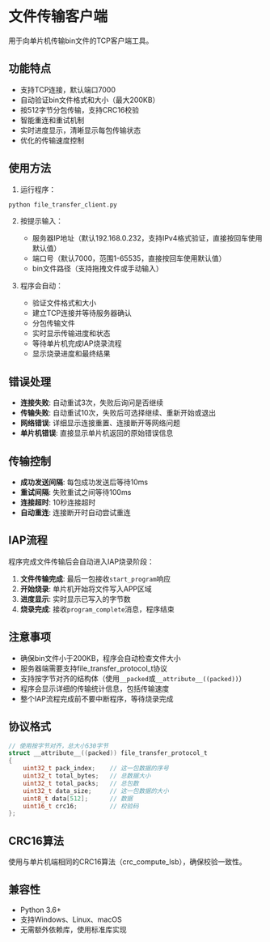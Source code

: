 # 文件传输客户端

用于向单片机传输bin文件的TCP客户端工具。

## 功能特点

- 支持TCP连接，默认端口7000
- 自动验证bin文件格式和大小（最大200KB）
- 按512字节分包传输，支持CRC16校验
- 智能重连和重试机制
- 实时进度显示，清晰显示每包传输状态
- 优化的传输速度控制

## 使用方法

1. 运行程序：
```bash
python file_transfer_client.py
```

2. 按提示输入：
   - 服务器IP地址（默认192.168.0.232，支持IPv4格式验证，直接按回车使用默认值）
   - 端口号（默认7000，范围1-65535，直接按回车使用默认值）
   - bin文件路径（支持拖拽文件或手动输入）

3. 程序会自动：
   - 验证文件格式和大小
   - 建立TCP连接并等待服务器确认
   - 分包传输文件
   - 实时显示传输进度和状态
   - 等待单片机完成IAP烧录流程
   - 显示烧录进度和最终结果

## 错误处理

- **连接失败**: 自动重试3次，失败后询问是否继续
- **传输失败**: 自动重试10次，失败后可选择继续、重新开始或退出
- **网络错误**: 详细显示连接重置、连接断开等网络问题
- **单片机错误**: 直接显示单片机返回的原始错误信息

## 传输控制

- **成功发送间隔**: 每包成功发送后等待10ms
- **重试间隔**: 失败重试之间等待100ms
- **连接超时**: 10秒连接超时
- **自动重连**: 连接断开时自动尝试重连

## IAP流程

程序完成文件传输后会自动进入IAP烧录阶段：

1. **文件传输完成**: 最后一包接收`start_program`响应
2. **开始烧录**: 单片机开始将文件写入APP区域  
3. **进度显示**: 实时显示已写入的字节数
4. **烧录完成**: 接收`program_complete`消息，程序结束

## 注意事项

- 确保bin文件小于200KB，程序会自动检查文件大小
- 服务器端需要支持file_transfer_protocol_t协议
- 支持按字节对齐的结构体（使用`__packed`或`__attribute__((packed))`）
- 程序会显示详细的传输统计信息，包括传输速度
- 整个IAP流程完成前不要中断程序，等待烧录完成

## 协议格式

```c
// 使用按字节对齐，总大小530字节
struct __attribute__((packed)) file_transfer_protocol_t
{
    uint32_t pack_index;    // 这一包数据的序号
    uint32_t total_bytes;   // 总数据大小  
    uint32_t total_packs;   // 总包数
    uint32_t data_size;     // 这一包数据的大小
    uint8_t data[512];      // 数据
    uint16_t crc16;         // 校验码
};
```

## CRC16算法

使用与单片机端相同的CRC16算法（crc_compute_lsb），确保校验一致性。

## 兼容性

- Python 3.6+
- 支持Windows、Linux、macOS
- 无需额外依赖库，使用标准库实现 